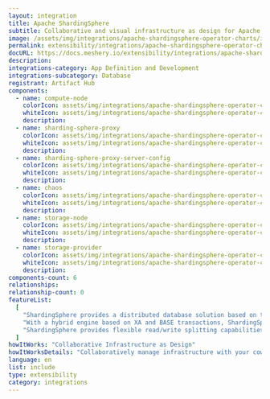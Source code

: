 ```yaml
---
layout: integration
title: Apache ShardingSphere
subtitle: Collaborative and visual infrastructure as design for Apache ShardingSphere
image: /assets/img/integrations/apache-shardingsphere-operator-charts/icons/color/apache-shardingsphere-operator-charts-color.svg
permalink: extensibility/integrations/apache-shardingsphere-operator-charts
docURL: https://docs.meshery.io/extensibility/integrations/apache-shardingsphere-operator-charts
description:
integrations-category: App Definition and Development
integrations-subcategory: Database
registrant: Artifact Hub
components:
  - name: compute-node
    colorIcon: assets/img/integrations/apache-shardingsphere-operator-charts/components/compute-node/icons/color/compute-node-color.svg
    whiteIcon: assets/img/integrations/apache-shardingsphere-operator-charts/components/compute-node/icons/white/compute-node-white.svg
    description:
  - name: sharding-sphere-proxy
    colorIcon: assets/img/integrations/apache-shardingsphere-operator-charts/components/sharding-sphere-proxy/icons/color/sharding-sphere-proxy-color.svg
    whiteIcon: assets/img/integrations/apache-shardingsphere-operator-charts/components/sharding-sphere-proxy/icons/white/sharding-sphere-proxy-white.svg
    description:
  - name: sharding-sphere-proxy-server-config
    colorIcon: assets/img/integrations/apache-shardingsphere-operator-charts/components/sharding-sphere-proxy-server-config/icons/color/sharding-sphere-proxy-server-config-color.svg
    whiteIcon: assets/img/integrations/apache-shardingsphere-operator-charts/components/sharding-sphere-proxy-server-config/icons/white/sharding-sphere-proxy-server-config-white.svg
    description:
  - name: chaos
    colorIcon: assets/img/integrations/apache-shardingsphere-operator-charts/components/chaos/icons/color/chaos-color.svg
    whiteIcon: assets/img/integrations/apache-shardingsphere-operator-charts/components/chaos/icons/white/chaos-white.svg
    description:
  - name: storage-node
    colorIcon: assets/img/integrations/apache-shardingsphere-operator-charts/components/storage-node/icons/color/storage-node-color.svg
    whiteIcon: assets/img/integrations/apache-shardingsphere-operator-charts/components/storage-node/icons/white/storage-node-white.svg
    description:
  - name: storage-provider
    colorIcon: assets/img/integrations/apache-shardingsphere-operator-charts/components/storage-provider/icons/color/storage-provider-color.svg
    whiteIcon: assets/img/integrations/apache-shardingsphere-operator-charts/components/storage-provider/icons/white/storage-provider-white.svg
    description:
components-count: 6
relationships:
relationship-count: 0
featureList:
  [
    "ShardingSphere provides a distributed database solution based on the underlying database, which can scale computing and storage horizontally.",
    "With a hybrid engine based on XA and BASE transactions, ShardingSphere provides distributed transaction capabilities on top of standalone databases, enabling data security across underlying data sources.",
    "ShardingSphere provides flexible read/write splitting capabilities and can achieve read access load balancing based on the understanding of SQL semantics and the ability to perceive the underlying database topology.",
  ]
howItWorks: "Collaborative Infrastructure as Design"
howItWorksDetails: "Collaboratively manage infrastructure with your coworkers synchronously sharing the same designs."
language: en
list: include
type: extensibility
category: integrations
---
```

